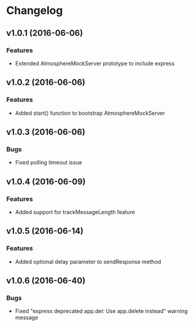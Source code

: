 # Changelog

## v1.0.1 (2016-06-06)

### Features

- Extended AtmosphereMockServer prototype to include express


## v1.0.2 (2016-06-06)

### Features

- Added start() function to bootstrap AtmosphereMockServer


## v1.0.3 (2016-06-06)

### Bugs

- Fixed polling timeout issue


## v1.0.4 (2016-06-09)

### Features

- Added support for trackMessageLength feature


## v1.0.5 (2016-06-14)

### Features

- Added optional delay parameter to sendResponse method


## v1.0.6 (2016-06-40)

### Bugs

- Fixed "express deprecated app.del: Use app.delete instead" warning message